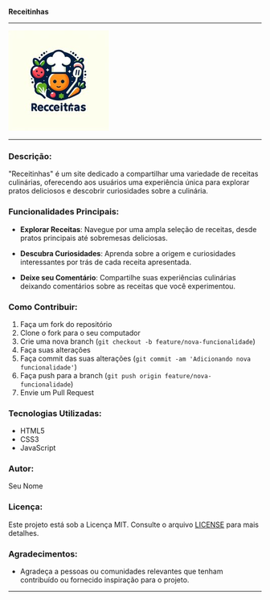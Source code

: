 **Receitinhas**

---

![Receitinhas Logo](/assets/img/Logo/OIG1.jpeg)

---

### Descrição:

"Receitinhas" é um site dedicado a compartilhar uma variedade de receitas culinárias, oferecendo aos usuários uma experiência única para explorar pratos deliciosos e descobrir curiosidades sobre a culinária.

### Funcionalidades Principais:

- **Explorar Receitas**: Navegue por uma ampla seleção de receitas, desde pratos principais até sobremesas deliciosas.
  
- **Descubra Curiosidades**: Aprenda sobre a origem e curiosidades interessantes por trás de cada receita apresentada.

- **Deixe seu Comentário**: Compartilhe suas experiências culinárias deixando comentários sobre as receitas que você experimentou.

### Como Contribuir:

1. Faça um fork do repositório
2. Clone o fork para o seu computador
3. Crie uma nova branch (`git checkout -b feature/nova-funcionalidade`)
4. Faça suas alterações
5. Faça commit das suas alterações (`git commit -am 'Adicionando nova funcionalidade'`)
6. Faça push para a branch (`git push origin feature/nova-funcionalidade`)
7. Envie um Pull Request

### Tecnologias Utilizadas:

- HTML5
- CSS3
- JavaScript

### Autor:

Seu Nome

### Licença:

Este projeto está sob a Licença MIT. Consulte o arquivo [LICENSE](https://github.com/seu-usuario/receitinhas/blob/main/LICENSE) para mais detalhes.

### Agradecimentos:

- Agradeça a pessoas ou comunidades relevantes que tenham contribuído ou fornecido inspiração para o projeto.

---
